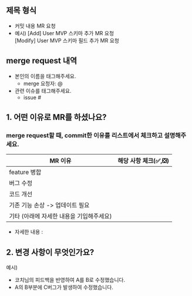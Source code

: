 ## 제목 형식

- 커밋 내용 MR 요청
- 예시) [Add] User MVP 스키마 추가 MR 요청  
        [Modify] User MVP 스키마 필드 추가 MR 요청

## merge request 내역

- 본인의 이름을 태그해주세요.
    - merge 요청자: @
- 관련 이슈를 태그해주세요.
    - issue #

## 1. 어떤 이유로 MR를 하셨나요?
### merge request할 때, commit한 이유를 리스트에서 체크하고 설명해주세요.
| MR 이유 | 해당 사항 체크(✅,❎) |
| ------ | ------ |
| feature 병합 |  |
| 버그 수정 |  |
| 코드 개선 |  |
| 기존 기능 손상 -> 업데이트 필요 |  |
| 기타 (아래에 자세한 내용을 기입해주세요) |  |
- 자세한 내용 :


## 2. 변경 사항이 무엇인가요?

예시)
- 코치님의 피드백을 반영하여 A를 B로 수정했습니다.
- A의 B부분에 C버그가 발생하여 수정했습니다.
